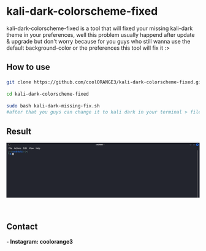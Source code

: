# kali-dark-colorscheme-fixed
kali-dark-colorscheme-fixed is a tool that will fixed your missing kali-dark theme in your preferences, well this problem usually happend after update & upgrade but don't worry because for you guys who still wanna use the default background-color or the preferences this tool will fix it :>

## How to use
```bash
git clone https://github.com/coolORANGE3/kali-dark-colorscheme-fixed.git
```
```bash
cd kali-dark-colorscheme-fixed
```    
```bash
sudo bash kali-dark-missing-fix.sh
#after that you guys can change it to kali dark in your terminal > file > preferences > color-scheme
```

## Result
![img alt](https://github.com/coolORANGE3/kali-dark-colorscheme-fix/blob/59788d0e7ac5ff14ed87f7731c4637808903cd42/kali-dark-scheme.png)

<br>

## Contact
**- Instagram: coolorange3**